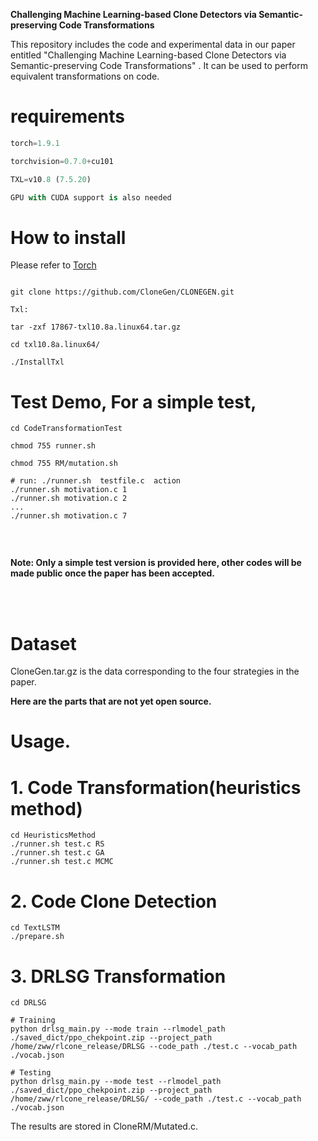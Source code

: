
**Challenging Machine Learning-based  Clone  Detectors via  Semantic-preserving Code Transformations**


This repository includes the code and experimental data in our paper entitled "Challenging Machine Learning-based  Clone  Detectors via  Semantic-preserving Code Transformations" . 
It can be used to perform equivalent transformations on code.


# requirements

``` python
torch=1.9.1

torchvision=0.7.0+cu101

TXL=v10.8 (7.5.20)

GPU with CUDA support is also needed

```

# How to install

Please refer to [Torch](https://pytorch.org/)

```shell

git clone https://github.com/CloneGen/CLONEGEN.git

Txl:

tar -zxf 17867-txl10.8a.linux64.tar.gz

cd txl10.8a.linux64/

./InstallTxl

```


# Test Demo, For a simple test,
```shell
cd CodeTransformationTest

chmod 755 runner.sh

chmod 755 RM/mutation.sh

# run: ./runner.sh  testfile.c  action
./runner.sh motivation.c 1
./runner.sh motivation.c 2
...
./runner.sh motivation.c 7


``` 

<br />

**Note: Only a simple test version is provided here, other codes will be made public once the paper has been accepted.**

<br />
<br />

# Dataset
CloneGen.tar.gz is the data corresponding to the four strategies in the paper.


**Here are the parts that are not yet open source.**
<br />

# Usage.

# 1. Code Transformation(heuristics method)

```shell
cd HeuristicsMethod
./runner.sh test.c RS
./runner.sh test.c GA
./runner.sh test.c MCMC
```

# 2. Code Clone Detection

```shell
cd TextLSTM
./prepare.sh
```

# 3. DRLSG Transformation
```shell
cd DRLSG

# Training
python drlsg_main.py --mode train --rlmodel_path ./saved_dict/ppo_chekpoint.zip --project_path /home/zww/rlcone_release/DRLSG --code_path ./test.c --vocab_path ./vocab.json

# Testing
python drlsg_main.py --mode test --rlmodel_path ./saved_dict/ppo_chekpoint.zip --project_path /home/zww/rlcone_release/DRLSG/ --code_path ./test.c --vocab_path ./vocab.json
```

The results are stored in CloneRM/Mutated.c.







